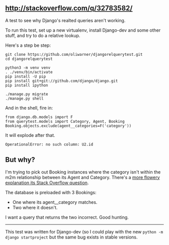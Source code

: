 ## http://stackoverflow.com/q/32783582/

A test to see why Django's realted queries aren't working.

To run this test, set up a new virtualenv, install Django-dev and 
some other stuff, and try to do a relative lookup.

Here's a step be step:

    git clone https://github.com/oliwarner/djangorelquerytest.git
    cd djangorelquerytest

    python3 -m venv venv
    . ./venv/bin/activate
    pip install -U pip
    pip install git+git://github.com/django/django.git
    pip install ipython

    ./manage.py migrate
    ./manage.py shell

And in the shell, fire in:

    from django.db.models import F
    from querytest.models import Category, Agent, Booking
    Booking.objects.exclude(agent__categories=F('category'))

It will explode after that. 

    OperationalError: no such column: U2.id

## But why?

I'm trying to pick out Booking instances where the category isn't within
the m2m relationship between its Agent and Category. There's a [more flowery explanation its Stack Overflow question](http://stackoverflow.com/q/32783582/).

The database is preloaded with 3 Bookings:

 - One where its agent__category matches. 
 - Two where it doesn't.

I want a query that returns the two incorrect. Good hunting.

----

This test was written for Django-dev (so I could play with the new
`python -m django startproject` but the same bug exists in stable 
versions.